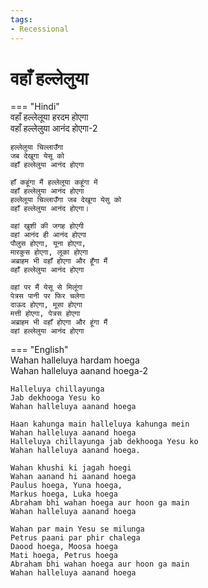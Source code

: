 ```yaml
---
tags:
- Recessional
---
```


# वहाँ हल्लेलुया  

=== "Hindi"  
    वहाँ हल्लेलूया हरदम होएगा  
    वहाँ हल्लेलुया आनंद होएगा-2  

    हल्लेलुया चिल्लाउँगा  
    जब देखूगा येसू को  
    वहाँ हल्लेलुया आनंद होएगा  

    हाँ कहूंगा मैं हल्लेलूया कहूंगा में  
    वहाँ हल्लेलुया आनंद होएगा  
    हल्लेलूया चिल्लाउँगा जब देखूगा येसु को  
    वहाँ हल्लेलुया आनंद होएगा।  

    वहां खुशी की जगह होएगी  
    वहां आनंद ही आनंद होएगा  
    पौलुस होएगा, यूना होएगा,  
    मारकुस होएगा, लूका होएगा  
    अब्राहम भी वहाँ होएगा और हूँगा मैं  
    वहाँ हल्लेलुया आनंद होएगा  

    वहां पर मैं येसू से मिलूंगा  
    पेत्रस पानी पर फिर चलेगा  
    दाऊद होएगा, मूसा होएगा  
    मत्ती होएगा, पेत्रस होएगा  
    अब्राहम भी वहाँ होएगा और हूंगा मैं  
    वहां हल्लेलुया आनंद होएगा  

=== "English"  
    Wahan halleluya hardam hoega  
    Wahan halleluya aanand hoega-2  

    Halleluya chillayunga  
    Jab dekhooga Yesu ko  
    Wahan halleluya aanand hoega  

    Haan kahunga main halleluya kahunga mein  
    Wahan halleluya aanand hoega  
    Halleluya chillayunga jab dekhooga Yesu ko  
    Wahan halleluya aanand hoega.  

    Wahan khushi ki jagah hoegi  
    Wahan aanand hi aanand hoega  
    Paulus hoega, Yuna hoega,  
    Markus hoega, Luka hoega  
    Abraham bhi wahan hoega aur hoon ga main  
    Wahan halleluya aanand hoega  

    Wahan par main Yesu se milunga  
    Petrus paani par phir chalega  
    Daood hoega, Moosa hoega  
    Mati hoega, Petrus hoega  
    Abraham bhi wahan hoega aur hoon ga main  
    Wahan halleluya aanand hoega